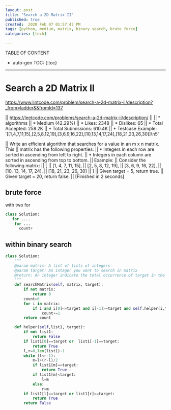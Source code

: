 ```yaml
---
layout: post
title: "Search a 2D Matrix II"
published: true
created:  2020 Feb 07 01:57:42 PM
tags: [python, medium, matrix, binary search, brute force]
categories: [tech]

---
```


TABLE OF CONTENT

* auto-gen TOC:
{:toc}

- - -

# Search a 2D Matrix II

https://www.lintcode.com/problem/search-a-2d-matrix-ii/description?_from=ladder&&fromId=137


|| https://leetcode.com/problems/search-a-2d-matrix-ii/description/
|| 
|| * algorithms
|| * Medium (42.29%)
|| * Likes:    2348
|| * Dislikes: 65
|| * Total Accepted:    258.2K
|| * Total Submissions: 610.4K
|| * Testcase Example:  '[[1,4,7,11,15],[2,5,8,12,19],[3,6,9,16,22],[10,13,14,17,24],[18,21,23,26,30]]\n5'

|| Write an efficient algorithm that searches for a value in an m x n matrix. This
|| matrix has the following properties:
||     * Integers in each row are sorted in ascending from left to right.
||     * Integers in each column are sorted in ascending from top to bottom.
|| Example:
|| Consider the following matrix:
|| [
||   [1,   4,  7, 11, 15],
||   [2,   5,  8, 12, 19],
||   [3,   6,  9, 16, 22],
||   [10, 13, 14, 17, 24],
||   [18, 21, 23, 26, 30]
|| ]
|| Given target = 5, return true.
|| Given target = 20, return false.
|| [Finished in 2 seconds]

## brute force

with two for

```python
class Solution:
   for ....
    for ...
      count+
```

## within binary search 

```python
class Solution:
    """
    @param matrix: A list of lists of integers
    @param target: An integer you want to search in matrix
    @return: An integer indicate the total occurrence of target in the given matrix
    """
    def searchMatrix(self, matrix, target):
        if not matrix:
            return 0
        count=0
        for i in matrix:
            if i and i[0]<=target and i[-1]>=target and self.helper(i,target):
                count+=1
        return count

    def helper(self,list1, target):
        if not list1:
            return False
        if list1[0]==target or  list1[-1]==target:
            return True
        l,r=0,len(list1)-1
        while (l<r-1):
            m=l+(r-l)/2
            if list1[m]==target:
                return True
            if list1[m]<target:
                l=m
            else:
                r=m
        if list1[l]==target or list1[r]==target:
            return True
        return False
```
